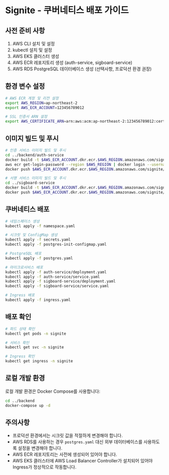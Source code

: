 # Signite - 쿠버네티스 배포 가이드

## 사전 준비 사항

1. AWS CLI 설치 및 설정
2. kubectl 설치 및 설정
3. AWS EKS 클러스터 생성
4. AWS ECR 레포지토리 생성 (auth-service, sigboard-service)
5. AWS RDS PostgreSQL 데이터베이스 생성 (선택사항, 프로덕션 환경 권장)

## 환경 변수 설정

```bash
# AWS ECR 계정 및 리전 설정
export AWS_REGION=ap-northeast-2
export AWS_ECR_ACCOUNT=123456789012

# SSL 인증서 ARN 설정
export AWS_CERTIFICATE_ARN=arn:aws:acm:ap-northeast-2:123456789012:certificate/xxxxxxxx-xxxx-xxxx-xxxx-xxxxxxxxxxxx
```

## 이미지 빌드 및 푸시

```bash
# 인증 서비스 이미지 빌드 및 푸시
cd ../backend/auth-service
docker build -t $AWS_ECR_ACCOUNT.dkr.ecr.$AWS_REGION.amazonaws.com/signite/auth-service:latest .
aws ecr get-login-password --region $AWS_REGION | docker login --username AWS --password-stdin $AWS_ECR_ACCOUNT.dkr.ecr.$AWS_REGION.amazonaws.com
docker push $AWS_ECR_ACCOUNT.dkr.ecr.$AWS_REGION.amazonaws.com/signite/auth-service:latest

# 서명 서비스 이미지 빌드 및 푸시
cd ../sigboard-service
docker build -t $AWS_ECR_ACCOUNT.dkr.ecr.$AWS_REGION.amazonaws.com/signite/sigboard-service:latest .
docker push $AWS_ECR_ACCOUNT.dkr.ecr.$AWS_REGION.amazonaws.com/signite/sigboard-service:latest
```

## 쿠버네티스 배포

```bash
# 네임스페이스 생성
kubectl apply -f namespace.yaml

# 시크릿 및 ConfigMap 생성
kubectl apply -f secrets.yaml
kubectl apply -f postgres-init-configmap.yaml

# PostgreSQL 배포
kubectl apply -f postgres.yaml

# 마이크로서비스 배포
kubectl apply -f auth-service/deployment.yaml
kubectl apply -f auth-service/service.yaml
kubectl apply -f sigboard-service/deployment.yaml
kubectl apply -f sigboard-service/service.yaml

# Ingress 배포
kubectl apply -f ingress.yaml
```

## 배포 확인

```bash
# 파드 상태 확인
kubectl get pods -n signite

# 서비스 확인
kubectl get svc -n signite

# Ingress 확인
kubectl get ingress -n signite
```

## 로컬 개발 환경

로컬 개발 환경은 Docker Compose를 사용합니다:

```bash
cd ../backend
docker-compose up -d
```

## 주의사항

- 프로덕션 환경에서는 시크릿 값을 적절하게 변경해야 합니다.
- AWS RDS를 사용하는 경우 `postgres.yaml` 대신 외부 데이터베이스를 사용하도록 설정을 변경해야 합니다.
- AWS ECR 레포지토리는 사전에 생성되어 있어야 합니다.
- AWS EKS 클러스터에 AWS Load Balancer Controller가 설치되어 있어야 Ingress가 정상적으로 작동합니다. 
